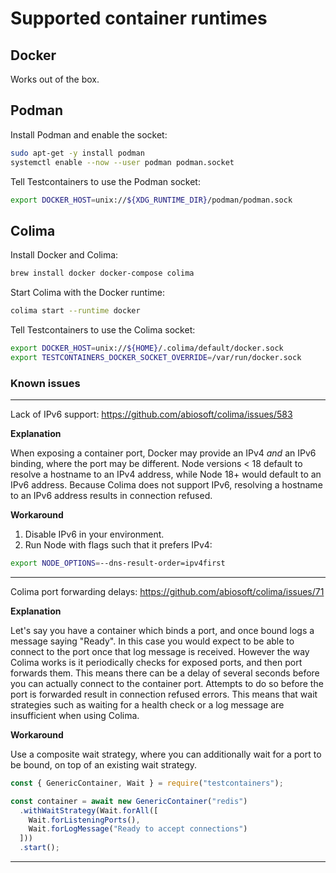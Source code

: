 # Supported container runtimes

## Docker

Works out of the box.

## Podman

Install Podman and enable the socket:

```bash
sudo apt-get -y install podman
systemctl enable --now --user podman podman.socket
```

Tell Testcontainers to use the Podman socket:

```bash
export DOCKER_HOST=unix://${XDG_RUNTIME_DIR}/podman/podman.sock
```

## Colima

Install Docker and Colima:

```bash
brew install docker docker-compose colima
```

Start Colima with the Docker runtime:

```bash
colima start --runtime docker
```

Tell Testcontainers to use the Colima socket:

```bash
export DOCKER_HOST=unix://${HOME}/.colima/default/docker.sock
export TESTCONTAINERS_DOCKER_SOCKET_OVERRIDE=/var/run/docker.sock
```

### Known issues

---

Lack of IPv6 support: https://github.com/abiosoft/colima/issues/583

**Explanation**

When exposing a container port, Docker may provide an IPv4 _and_ an IPv6 binding, where the port may be different. Node versions < 18 default to resolve a hostname to an IPv4 address, while Node 18+ would default to an IPv6 address. Because Colima does not support IPv6, resolving a hostname to an IPv6 address results in connection refused.

**Workaround**

1. Disable IPv6 in your environment.
2. Run Node with flags such that it prefers IPv4:

```bash
export NODE_OPTIONS=--dns-result-order=ipv4first
```

---

Colima port forwarding delays: https://github.com/abiosoft/colima/issues/71

**Explanation**

Let's say you have a container which binds a port, and once bound logs a message saying "Ready". In this case you would expect to be able to connect to the port once that log message is received. However the way Colima works is it periodically checks for exposed ports, and then port forwards them. This means there can be a delay of several seconds before you can actually connect to the container port. Attempts to do so before the port is forwarded result in connection refused errors. This means that wait strategies such as waiting for a health check or a log message are insufficient when using Colima.

**Workaround**

Use a composite wait strategy, where you can additionally wait for a port to be bound, on top of an existing wait strategy.

```javascript
const { GenericContainer, Wait } = require("testcontainers");

const container = await new GenericContainer("redis")
  .withWaitStrategy(Wait.forAll([
    Wait.forListeningPorts(),
    Wait.forLogMessage("Ready to accept connections")
  ]))
  .start();
```

---